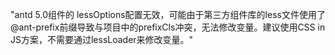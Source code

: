 "antd 5.0组件的 lessOptions配置无效，可能由于第三方组件库的less文件使用了@ant-prefix前缀导致与项目中的prefixCls冲突，无法修改变量。建议使用CSS in JS方案，不需要通过lessLoader来修改变量。"
